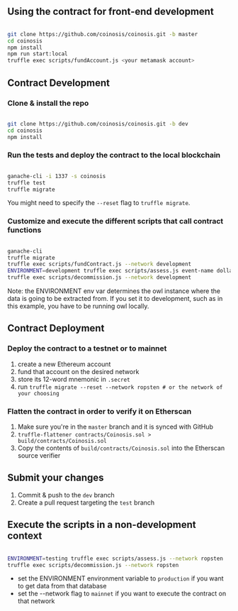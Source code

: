 ## Using the contract for front-end development

```bash

git clone https://github.com/coinosis/coinosis.git -b master
cd coinosis
npm install
npm run start:local
truffle exec scripts/fundAccount.js <your metamask account>

```

## Contract Development

### Clone & install the repo

```bash

git clone https://github.com/coinosis/coinosis.git -b dev
cd coinosis
npm install

```

### Run the tests and deploy the contract to the local blockchain

```bash

ganache-cli -i 1337 -s coinosis
truffle test
truffle migrate

```

You might need to specify the `--reset` flag to `truffle migrate`.

### Customize and execute the different scripts that call contract functions

```bash

ganache-cli
truffle migrate
truffle exec scripts/fundContract.js --network development
ENVIRONMENT=development truffle exec scripts/assess.js event-name dollar-amount --network development
truffle exec scripts/decommission.js --network development

```

Note: the ENVIRONMENT env var determines the owl instance where the data is going to be extracted from. If you set it to development, such as in this example, you have to be running owl locally.

## Contract Deployment

### Deploy the contract to a testnet or to mainnet

1. create a new Ethereum account
2. fund that account on the desired network
3. store its 12-word mnemonic in `.secret`
4. run `truffle migrate --reset --network ropsten # or the network of your choosing`

### Flatten the contract in order to verify it on Etherscan

1. Make sure you're in the `master` branch and it is synced with GitHub
2. `truffle-flattener contracts/Coinosis.sol > build/contracts/Coinosis.sol`
3. Copy the contents of `build/contracts/Coinosis.sol` into the Etherscan source verifier

## Submit your changes

1. Commit & push to the `dev` branch
2. Create a pull request targeting the `test` branch

## Execute the scripts in a non-development context

```bash

ENVIRONMENT=testing truffle exec scripts/assess.js --network ropsten
truffle exec scripts/decommission.js --network ropsten

```

* set the ENVIRONMENT environment variable to `production` if you want to get data from that database
* set the --network flag to `mainnet` if you want to execute the contract on that network
